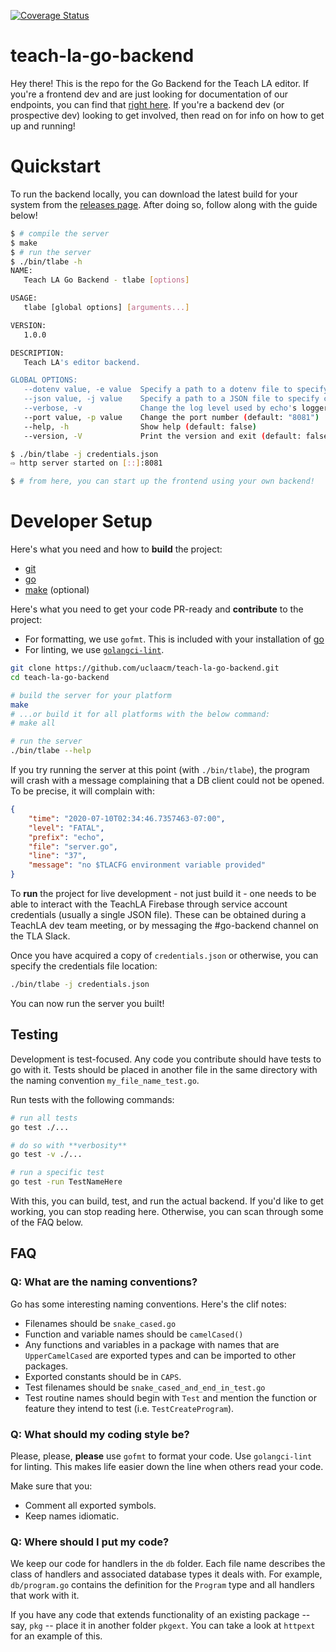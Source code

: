 [![Coverage Status](https://coveralls.io/repos/github/uclaacm/teach-la-go-backend/badge.svg?branch=master)](https://coveralls.io/github/uclaacm/teach-la-go-backend?branch=master)

# teach-la-go-backend

Hey there! This is the repo for the Go Backend for the Teach LA editor. If you're a frontend dev and are just looking for documentation of our endpoints, you can find that [right here](https://documenter.getpostman.com/view/10224331/TW6xmnn2). If you're a backend dev (or prospective dev) looking to get involved, then read on for info on how to get up and running!

# Quickstart

To run the backend locally, you can download the latest build for your system from the
[releases page](https://github.com/uclaacm/teach-la-go-backend/releases/latest). After
doing so, follow along with the guide below!

```sh
$ # compile the server
$ make
$ # run the server
$ ./bin/tlabe -h
NAME:
   Teach LA Go Backend - tlabe [options]

USAGE:
   tlabe [global options] [arguments...]

VERSION:
   1.0.0

DESCRIPTION:
   Teach LA's editor backend.

GLOBAL OPTIONS:
   --dotenv value, -e value  Specify a path to a dotenv file to specify credentials
   --json value, -j value    Specify a path to a JSON file to specify credentials
   --verbose, -v             Change the log level used by echo's logger middleware (default: false)
   --port value, -p value    Change the port number (default: "8081")
   --help, -h                Show help (default: false)
   --version, -V             Print the version and exit (default: false)

$ ./bin/tlabe -j credentials.json
⇨ http server started on [::]:8081

$ # from here, you can start up the frontend using your own backend!
```

# Developer Setup

Here's what you need and how to **build** the project:
* [git](https://git-scm.com/)
* [go](https://golang.org/)
* [make](https://www.gnu.org/software/make/manual/make.html) (optional)

Here's what you need to get your code PR-ready and **contribute** to the project:
* For formatting, we use `gofmt`. This is included with your installation of [go](https://golang.org/)
* For linting, we use [`golangci-lint`](https://github.com/golangci/golangci-lint).

```sh
git clone https://github.com/uclaacm/teach-la-go-backend.git
cd teach-la-go-backend

# build the server for your platform
make
# ...or build it for all platforms with the below command:
# make all

# run the server
./bin/tlabe --help
```

If you try running the server at this point (with `./bin/tlabe`), the program will crash with a message complaining that a DB client could not be opened. To be precise, it will complain with:

```json
{
    "time": "2020-07-10T02:34:46.7357463-07:00",
    "level": "FATAL",
    "prefix": "echo",
    "file": "server.go",
    "line": "37",
    "message": "no $TLACFG environment variable provided"
}
```

To **run** the project for live development - not just build it - one needs to be able to interact with the TeachLA Firebase through service account credentials (usually a single JSON file). These can be obtained during a TeachLA dev team meeting, or by messaging the #go-backend channel on the TLA Slack.

Once you have acquired a copy of `credentials.json` or otherwise, you can specify the credentials file location:

```sh
./bin/tlabe -j credentials.json
```

You can now run the server you built!

## Testing

Development is test-focused. Any code you contribute should have tests to go with it. Tests should be placed in another file in the same directory with the naming convention `my_file_name_test.go`.

Run tests with the following commands:

```sh
# run all tests
go test ./...

# do so with **verbosity**
go test -v ./...

# run a specific test
go test -run TestNameHere
```

With this, you can build, test, and run the actual backend. If you'd like to get working, you can stop reading here. Otherwise, you can scan through some of the FAQ below.

## FAQ

### Q: What are the naming conventions?

Go has some interesting naming conventions. Here's the clif notes:
* Filenames should be `snake_cased.go`
* Function and variable names should be `camelCased()`
* Any functions and variables in a package with names that are `UpperCamelCased` are exported types and can be imported to other packages.
* Exported constants should be in `CAPS`.
* Test filenames should be `snake_cased_and_end_in_test.go`
* Test routine names should begin with `Test` and mention the function or feature they intend to test (i.e. `TestCreateProgram`).

### Q: What should my coding style be?

Please, please, **please** use `gofmt` to format your code. Use `golangci-lint` for linting. This makes life easier down the line when others read your code.

Make sure that you:
* Comment all exported symbols.
* Keep names idiomatic.

### Q: Where should I put my code?

We keep our code for handlers in the `db` folder. Each file name describes the class of handlers and associated database types it deals with. For example, `db/program.go` contains the definition for the `Program` type and all handlers that work with it.

If you have any code that extends functionality of an existing package -- say, `pkg` -- place it in another folder `pkgext`. You can take a look at `httpext` for an example of this.
